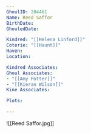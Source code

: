 ```yaml
---
GhoulID: 204461
Name: Reed Saffor
BirthDate: 
GhouledDate: 

Kindred: "[[Helena Linford]]"
Coterie: "[[Haunt]]"
Haven: 
Location: 

Kindred Associates: 
Ghoul Associates: 
- "[[Amy Potter]]"
- "[[Kieran Wilson]]"
Kine Associates: 

Plots: 

---
```


![[Reed Saffor.jpg]]